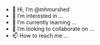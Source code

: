 - 👋 Hi, I’m @mhmurshed
- 👀 I’m interested in ...
- 🌱 I’m currently learning ...
- 💞️ I’m looking to collaborate on ...
- 📫 How to reach me ...

<!---
mhmurshed/mhmurshed is a ✨ special ✨ repository because its `README.md` (this file) appears on your GitHub profile.
You can click the Preview link to take a look at your changes.
--->
